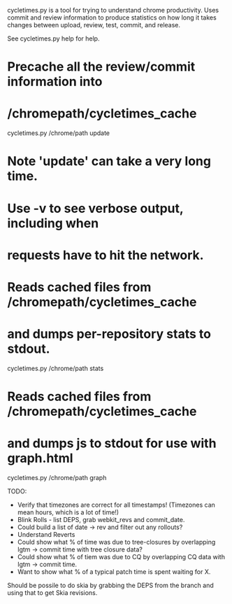 cycletimes.py is a tool for trying to understand
chrome productivity. Uses commit and review information
to produce statistics on how long it takes changes between
upload, review, test, commit, and release.

See cycletimes.py help for help.

# Precache all the review/commit information into
# /chromepath/cycletimes_cache
cycletimes.py /chrome/path update
# Note 'update' can take a very long time.
# Use -v to see verbose output, including when
# requests have to hit the network.

# Reads cached files from /chromepath/cycletimes_cache
# and dumps per-repository stats to stdout.
cycletimes.py /chrome/path stats

# Reads cached files from /chromepath/cycletimes_cache
# and dumps js to stdout for use with graph.html
cycletimes.py /chrome/path graph


TODO:
- Verify that timezones are correct for all timestamps!
(Timezones can mean hours, which is a lot of time!)
- Blink Rolls - list DEPS, grab webkit_revs and commit_date.
- Could build a list of date -> rev and filter out any rollouts?
- Understand Reverts
- Could show what % of time was due to tree-closures by
overlapping lgtm -> commit time with tree closure data?
- Could show what % of tiem was due to CQ by overlapping
CQ data with lgtm -> commit time.
- Want to show what % of a typical patch time is spent waiting for X.

Should be possile to do skia by grabbing the DEPS from the branch
and using that to get Skia revisions.